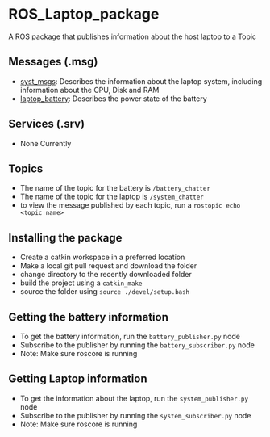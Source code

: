 # ROS_Laptop_package
A ROS package that publishes information about the host laptop to a Topic

## Messages (.msg)
* [syst_msgs](https://github.com/FHL-08/ROS_Laptop_Package/blob/main/src/laptop_state/msg/laptop_battery.msg): Describes the information about the laptop system, including information about the CPU, Disk and RAM
* [laptop_battery](https://github.com/FHL-08/ROS_Laptop_Package/blob/main/src/laptop_state/msg/laptop_battery.msg): Describes the power state of the battery

## Services (.srv)
* None Currently

## Topics
* The name of the topic for the battery is `/battery_chatter`
* The name of the topic for the laptop is `/system_chatter`
* to view the message published by each topic, run a `rostopic echo <topic name>`

## Installing the package
* Create a catkin workspace in a preferred location
* Make a local git pull request and download the folder
* change directory to the recently downloaded folder
* build the project using a `catkin_make`
* source the folder using `source ./devel/setup.bash`

## Getting the battery information
* To get the battery information, run the `battery_publisher.py` node
* Subscribe to the publisher by running the `battery_subscriber.py` node
* Note: Make sure roscore is running

## Getting Laptop information
* To get the information about the laptop, run the `system_publisher.py` node
* Subscribe to the publisher by running the `system_subscriber.py` node
* Note: Make sure roscore is running
